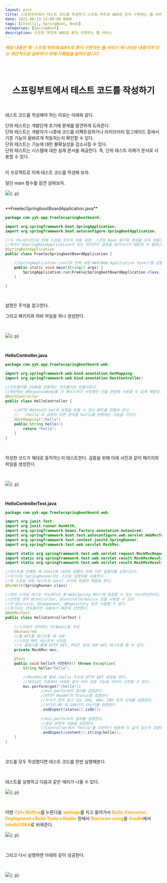 ```yaml
---
layout: post
title: 스프링부트에서 테스트 코드를 작성하기-스프링 부트와 AWS로 혼자 구현하는 웹 서비스-2
date: 2021-08-13 13:00:00 0000
tags: [Intellij, SpringBoot, Book]
categories: [SpringBoot]
description: 스프링 부트와 AWS로 혼자 구현하는 웹 서비스
---
```


<span style="color:orange; font-weight:bold">_해당 내용은 책 '스프링 부트와 AWS로 혼자 구현하는 웹 서비스'에 나오는 내용이며 이는 개인적으로 공부하기 위해 기록함을 알려드립니다_</span>

<br><br>

# <center>스프링부트에서 테스트 코드를 작성하기</center>

<br>

테스트 코드를 작성해야 하는 이유는 아래와 같다.

<link rel="stylesheet" href="https: //www.webnots.com/resources/font-awesome/css/font-awesome.min.css">
<link rel="stylesheet" href="/assets/css/webnots.css">

<div class="webnots-success webnots-notification-box">단위 테스트는 개발단계 초기에 문제를 발견하게 도와준다.</div>
<div class="webnots-success webnots-notification-box">단위 테스트는 개발자가 나중에 코드를 리팩토링하거나 라이브러리 업그레이드 등에서 기존 기능이 올바르게 작동하는지 확인할 수 있다.</div>
<div class="webnots-success webnots-notification-box">단위 테스트는 기능에 대한 불확실성을 감소시킬 수 있다.</div>
<div class="webnots-success webnots-notification-box">단위 테스트는 시스템에 대한 실제 문서를 제공한다. 즉, 단위 테스트 자체가 문서로 사용할 수 있다. </div>

<br>

이 프로젝트로 이제 테스트 코드를 작성해 보자.

일단 main 함수를 잠깐 살펴보자.

![](/images/SpringBoot/ImplementingWebServiceWithSpringBootAndAWS-1/2021-08-13-16-38-08.png){: p}

<br>
**FreelecSpringbootBoardApplication.java**

```java
package com.yyk.app.freelecspringbootboard;

import org.springframework.boot.SpringApplication;
import org.springframework.boot.autoconfigure.SpringBootApplication;

//이 어노테이션으로 인해 스프링 부트의 자동 설정, 스프링 Bean 읽기와 생성을 모두 자동으로 설정된다.
//특히나 @SpringBootApplication이 있는 위치부터 설정을 일거아나기 때문에 이 클래스는 항상 프로젝트 최상단에 위치해야만 한다.
@SpringBootApplication
public class FreelecSpringbootBoardApplication {

    //SpringApplication.run으로 인해 내장 WAS(Web Application Sever)를 실행한다.
    public static void main(String[] args) {
        SpringApplication.run(FreelecSpringbootBoardApplication.class, args);
    }

}

```

<br>

설명은 주석을 참고한다.

그리고 패키지와 자바 파일을 하나 생성한다.

<br>

![](/images/SpringBoot/ImplementingWebServiceWithSpringBootAndAWS-1/2021-08-13-16-43-15.png){: p}

<br>

**HelloController.java**

```java
package com.yyk.app.freelecspringbootboard.web;

import org.springframework.web.bind.annotation.GetMapping;
import org.springframework.web.bind.annotation.RestController;

//컨트롤러를 JSON을 반환하는 컨트롤러로 만들어준다.
//예전에는 @ResponseBody를 각 메소드마다 선언했던 것을 한번에 사용할 수 있게 해준다.
@RestController
public class HelloController {
    
    //HTTP Method인 Get의 요청을 받을 수 있는 API를 만들어 준다.
    //  '/hello'로 요청이 오면 문자열 hello를 반환하는 기능을 가진다.
    @GetMapping("/hello")
    public String hello(){
        return "hello";
    }
}

```

<br>

작성한 코드가 제대로 동작하는지 테스트한다. 검증을 위해 아래 사진과 같이 패키지와 파일을 생성한다.

<br>

![](/images/SpringBoot/ImplementingWebServiceWithSpringBootAndAWS-1/2021-08-13-16-47-27.png){: p}

<br>

**HelloControllerTest.java**

```java
package com.yyk.app.freelecspringbootboard.web;

import org.junit.Test;
import org.junit.runner.RunWith;
import org.springframework.beans.factory.annotation.Autowired;
import org.springframework.boot.test.autoconfigure.web.servlet.WebMvcTest;
import org.springframework.test.context.junit4.SpringRunner;
import org.springframework.test.web.servlet.MockMvc;

import static org.springframework.test.web.servlet.request.MockMvcRequestBuilders.get;
import static org.springframework.test.web.servlet.result.MockMvcResultMatchers.content;
import static org.springframework.test.web.servlet.result.MockMvcResultMatchers.status;

//테스트를 진행할 때 JUnit에 내장된 실행자 외에 다른 실행자를 실행시킨다.
//여기서는 SpringRunner라는 스프링 실행자를 사용한다.
//즉 스프링 부트 테스트와 JUnit 사이에 연결자 역할을 한다.
@RunWith(SpringRunner.class)

//여러 스프링 테스트 어노테이션 중 Web(Spring MVC)에 집중할 수 있는 어노테이션이다.
//선언할 경우 @Controller, @ControllerAdvice 등을 사용할 수 있다.
//단 @Service, @Component, @Repository 등은 사용할 수 없다.
//여기서는 컨트롤러만 사용하기 때문에 선언한다.
@WebMvcTest
public class HelloControllerTest {
    
    //스프링이 관리하는 빈(Bean)을 주입
    @Autowired
    //웹 API를 테스트할 때 사용
    //스프링 MVC 테스트의 시작점
    //이 클래스를 통해 HTTP GET, POST 등에 대한 API 테스트를 할 수 있다.
    private MockMvc mvc;

    @Test
    public void hello가_리턴된다() throws Exception{
        String hello="hello";

        //MockMvc를 통해 /hello 주소로 HTTP GET 요청을 한다.
        //체이닝이 지원해서 아래와 같이 여러 검증 기능을 이어서 선언할 수 있다.
        mvc.perform(get("/hello"))
                //mvc.perform의 결과를 검증한다.
                //HTTP Header의 Status를 검증한다
                //우리가 흔히 알고 있는 200, 404, 500 등의 상태를 검증한다.
                //여기선 OK 즉 200인지 아닌지를 검증한다.
                .andExpect(status().isOk())
                
                //mvc.perform의 결과를 검증한다.
                //응답 본문의 내용을 검증한다.
                //Controller에서 "hello"를 리턴하기 때문에 이 값이 맞는지 검증한다. 
                .andExpect(content().string(hello));
    }
}

```

<br>

코드를 모두 작성했다면 테스트 코드를 한번 실행해본다. 

<br>

테스트를 실행하고 다음과 같은 에러가 나올 수 있다.
<br>

![](/images/SpringBoot/ImplementingWebServiceWithSpringBootAndAWS-1/2021-08-13-18-10-41.png){: p}

<br>

이땐 <span style="color:orange; font-weight:bold">Ctrl+Shift+a</span>를 누른다음 <span style="color:orange; font-weight:bold">settings</span>를 치고 들어가서 <span style="color:orange; font-weight:bold">Build, Execution, Deployment->Build Tools->Gradle</span> 창에서 <span style="color:orange; font-weight:bold">Run tests using</span>을 <span style="color:orange; font-weight:bold">Gradle</span>에서 <span style="color:orange; font-weight:bold">IntelliJ IDEA</span>로 바꿔준다.

![](/images/SpringBoot/ImplementingWebServiceWithSpringBootAndAWS-1/2021-08-13-18-11-29.png){: p}

<br>

그리고 다시 실행하면 아래와 같이 성공한다.


<br>

![](/images/SpringBoot/ImplementingWebServiceWithSpringBootAndAWS-1/2021-08-13-18-13-57.png){: p}

<br>